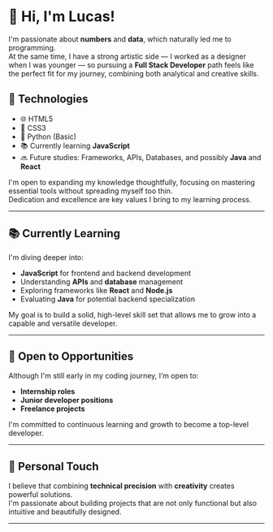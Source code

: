 # 👋 Hi, I'm Lucas!

I'm passionate about **numbers** and **data**, which naturally led me to programming.  
At the same time, I have a strong artistic side — I worked as a designer when I was younger — so pursuing a **Full Stack Developer** path feels like the perfect fit for my journey, combining both analytical and creative skills.

## 🚀 Technologies

- 🌐 HTML5
- 🎨 CSS3
- 🐍 Python (Basic)
- 📚 Currently learning **JavaScript**
- 🔜 Future studies: Frameworks, APIs, Databases, and possibly **Java** and **React**

I'm open to expanding my knowledge thoughtfully, focusing on mastering essential tools without spreading myself too thin.  
Dedication and excellence are key values I bring to my learning process.

---

## 📚 Currently Learning

I'm diving deeper into:
- **JavaScript** for frontend and backend development
- Understanding **APIs** and **database** management
- Exploring frameworks like **React** and **Node.js**
- Evaluating **Java** for potential backend specialization

My goal is to build a solid, high-level skill set that allows me to grow into a capable and versatile developer.

---

## 🌟 Open to Opportunities

Although I'm still early in my coding journey, I’m open to:
- **Internship roles**
- **Junior developer positions**
- **Freelance projects**

I'm committed to continuous learning and growth to become a top-level developer.

---

## 🎨 Personal Touch

I believe that combining **technical precision** with **creativity** creates powerful solutions.  
I'm passionate about building projects that are not only functional but also intuitive and beautifully designed.

---
